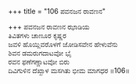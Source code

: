 +++
title = "106 ಪವನಜನ ರಾವಣನ"

+++
ಪವನಜನ ರಾವಣನ ಝಾಡಿಯ  
ತಿವಿತಗಳು ಚಾಣೂರ ಕೃಷ್ಣರ  
ಜವಳಿ ಹೊಯ್ಲಿವರೊಳಗೆ ಜೋಡಿಸವೇನ ಹೇಳುವೆನು  
ಶಿವನ ಡಮರುಗದಾಟವೋ ಭೈ  
ರವನ ಫಣೆಗಣ್ಣಾಟವೋ ಬಿರು  
ದಿವಿಗುಳಿನ ದೆಖ್ಖಾಳ ಮಸಗಿತು ಭೀಮ ಮಾಗಧರ      ॥106॥